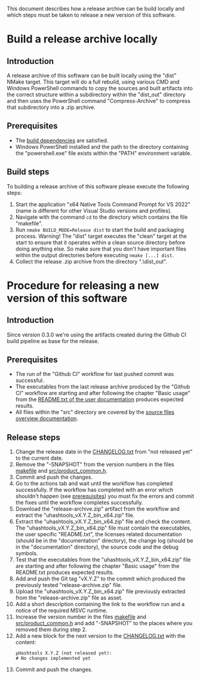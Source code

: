 <!--
This file is part of µHashtools.
µHashtools is a small graphical file hashing tool for Microsoft Windows.

SPDX-FileCopyrightText: 2024-2025 Marcel Gosmann <thafiredragonofdeath@gmail.com>
SPDX-License-Identifier: CC0-1.0
-->

This document describes how a release archive can be build locally and which steps
must be taken to release a new version of this software.

# Build a release archive locally
## Introduction
A release archive of this software can be built locally using the "dist" NMake
target. This target will do a full rebuild, using various CMD and Windows
PowerShell commands to copy the sources and built artifacts into the correct
structure within a subdirectory within the "dist_out" directory and then uses
the PowerShell command "Compress-Archive" to compress that subdirectory into
a .zip archive.

## Prerequisites
* The [build dependencies](/README.md#build-dependencies)
  are satisfied.
* Windows PowerShell installed and the path to the directory containing the
  "powershell.exe" file exists within the "PATH" environment variable.
## Build steps
To building a release archive of this software please execute the following steps:
1. Start the application "x64 Native Tools Command Prompt for VS 2022" (name is
   different for other Visual Studio versions and profiles).
2. Navigate with the command `cd` to the directory which contains the file "makefile".
3. Run `nmake BUILD_MODE=Release dist` to start the build and packaging process.
   Warning! The "dist" target executes the "clean" target at the
   start to ensure that it operates within a clean source directory
   before doing anything else. So make sure that you don't have
   important files within the output directories before executing
   `nmake [...] dist`.
4. Collect the release .zip archive from the directory ".\dist_out".

# Procedure for releasing a new version of this software
## Introduction
Since version 0.3.0 we're using the artifacts created during the Github CI
build pipeline as base for the release.

## Prerequisites
* The run of the "Github CI" workflow for last pushed commit was successful.
* The executables from the last release archive produced by the "Github CI" workflow
  are starting and after following the chapter "Basic usage" from the
  [README.txt of the user documentation](../user_documentation/README.txt) produces expected
  results.
* All files within the "src" directory are covered by the
  [source files overview documentation](./source_files_overview.md).

## Release steps
1.  Change the release date in the [CHANGELOG.txt](/CHANGELOG.txt) from "not released yet"
    to the current date.
2.  Remove the "-SNAPSHOT" from the version numbers in the files [makefile](/makefile) and
    [src/product_common.h](/src/product_common.h).
3.  Commit and push the changes.
4.  Go to the actions tab and wait until the workflow has completed successfully.
    If the workflow has completed with an error which shouldn't happen (see
    [prerequisites](#prerequisites-1)) you must fix the errors and commit the fixes until
    the workflow completes successfully.
5.  Download the "release-archive.zip" artifact from the workflow and extract the
    "uhashtools_vX.Y.Z_bin_x64.zip" file.
6.  Extract the "uhashtools_vX.Y.Z_bin_x64.zip" file and check the content.
    The "uhashtools_vX.Y.Z_bin_x64.zip" file must contain the executables,
    the user specific "README.txt", the licenses related documentation (should be in the
    "documentation" directory), the change log (should be in the "documentation" directory),
    the source code and the debug symbols.
7.  Test that the executables from the "uhashtools_vX.Y.Z_bin_x64.zip" file are starting
    and after following the chapter "Basic usage" from the README.txt produces expected
    results.
8.  Add and push the Git tag "vX.Y.Z" to the commit which produced the previously tested
    "release-archive.zip" file.
9.  Upload the "uhashtools_vX.Y.Z_bin_x64.zip" file previously extracted from the
    "release-archive.zip" file as asset.
10. Add a short description containing the link to the workflow run and a notice
    of the required MSVC runtime.
11. Increase the version number in the files [makefile](/makefile) and
    [src/product_common.h](/src/product_common.h) and add "-SNAPSHOT" to the places where
    you removed them during step 2.
12. Add a new block for the next version to the [CHANGELOG.txt](/CHANGELOG.txt) with the
    content:
    ```
    µHashtools X.Y.Z (not released yet):
    # No changes implemented yet
    ```
13. Commit and push the changes.